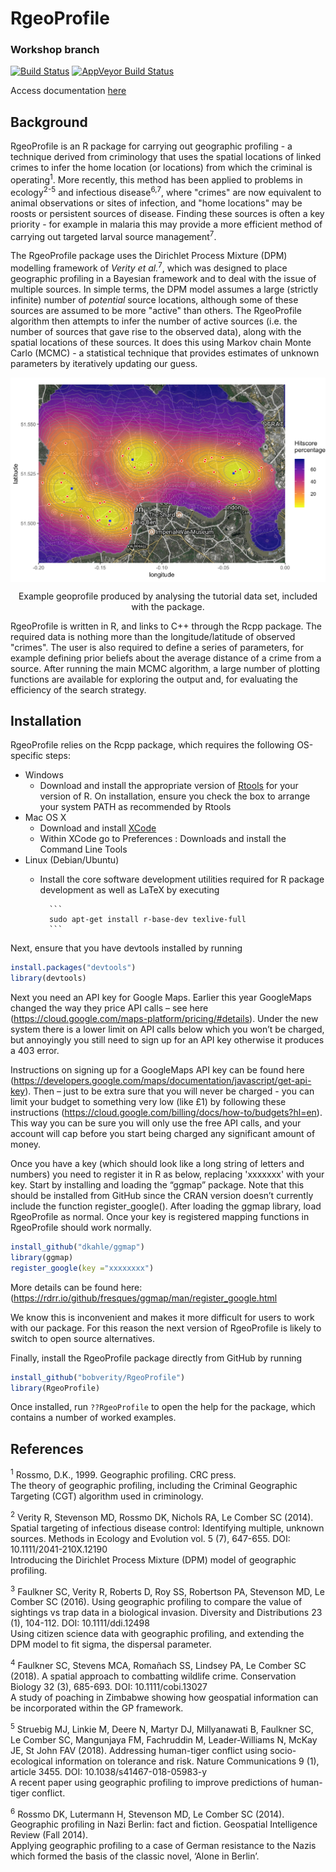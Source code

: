 
# RgeoProfile
### Workshop branch
[![Build Status](https://travis-ci.org/michael-stevens-27/Rgeoprofile.svg?branch=workshop)](https://travis-ci.org/michael-stevens-27/Rgeoprofile)
[![AppVeyor Build Status](https://ci.appveyor.com/api/projects/status/github/michael-stevens-27/RgeoProfile?branch=workshopr&svg=true)](https://ci.appveyor.com/project/michael-stevens-27/RgeoProfile)

Access documentation [here](https://michael-stevens-27.github.io/Rgeoprofile/) 

## Background
RgeoProfile is an R package for carrying out geographic profiling - a technique derived from criminology that uses the spatial locations of linked crimes to infer the home location (or locations) from which the criminal is operating<sup>1</sup>. More recently, this method has been applied to problems in ecology<sup>2-5</sup> and infectious disease<sup>6,7</sup>, where "crimes" are now equivalent to animal observations or sites of infection, and "home locations" may be roosts or persistent sources of disease. Finding these sources is often a key priority - for example in malaria this may provide a more efficient method of carrying out targeted larval source management<sup>7</sup>.

The RgeoProfile package uses the Dirichlet Process Mixture (DPM) modelling framework of *Verity et al.*<sup>7</sup>, which was designed to place geographic profiling in a Bayesian framework and to deal with the issue of multiple sources. In simple terms, the DPM model assumes a large (strictly infinite) number of *potential* source locations, although some of these sources are assumed to be more "active" than others. The RgeoProfile algorithm then attempts to infer the number of active sources (i.e. the number of sources that gave rise to the observed data), along with the spatial locations of these sources. It does this using Markov chain Monte Carlo (MCMC) - a statistical technique that provides estimates of unknown parameters by iteratively updating our guess.

<p align="center">
<img src="R_ignore/LondonExample_figure1.png" width="700" align="middle">

<p align="center"> Example geoprofile produced by analysing the tutorial data set, included with the package. </p>
</p>

RgeoProfile is written in R, and links to C++ through the Rcpp package. The required data is nothing more than the longitude/latitude of observed "crimes". The user is also required to define a series of parameters, for example defining prior beliefs about the average distance of a crime from a source. After running the main MCMC algorithm, a large number of plotting functions are available for exploring the output and, for evaluating the efficiency of the search strategy.


## Installation

RgeoProfile relies on the Rcpp package, which requires the following OS-specific steps:

* Windows
    - Download and install the appropriate version of [Rtools](https://cran.rstudio.com/bin/windows/Rtools/) for your version of R. On installation, ensure you check the box to arrange your system PATH as recommended by Rtools
* Mac OS X
    - Download and install [XCode](http://itunes.apple.com/us/app/xcode/id497799835?mt=12)
    - Within XCode go to Preferences : Downloads and install the Command Line Tools
* Linux (Debian/Ubuntu)
    - Install the core software development utilities required for R package development as well as LaTeX by executing
    
            ```
            sudo apt-get install r-base-dev texlive-full
            ```

Next, ensure that you have devtools installed by running
```r
install.packages("devtools")
library(devtools)
```
Next you need an API key for Google Maps. Earlier this year GoogleMaps changed the way they price API calls – see here (https://cloud.google.com/maps-platform/pricing/#details). Under the new system there is a lower limit on API calls below which you won’t be charged, but annoyingly you still need to sign up for an API key otherwise it produces a 403 error.

Instructions on signing up for a GoogleMaps API key can be found here (https://developers.google.com/maps/documentation/javascript/get-api-key). Then – just to be extra sure that you will never be charged - you can limit your budget to something very low (like £1) by following these instructions (https://cloud.google.com/billing/docs/how-to/budgets?hl=en). This way you can be sure you will only use the free API calls, and your account will cap before you start being charged any significant amount of money.

Once you have a key (which should look like a long string of letters and numbers) you need to register it in R as below, replacing 'xxxxxxx' with your key. Start by installing and loading the “ggmap” package. Note that this should be installed from GitHub since the CRAN version doesn’t currently include the function register_google(). After loading the ggmap library, load RgeoProfile as normal. Once your key is registered mapping functions in RgeoProfile should work normally.
```r
install_github("dkahle/ggmap")
library(ggmap)
register_google(key ="xxxxxxxx")
```
More details can be found here: (https://rdrr.io/github/fresques/ggmap/man/register_google.html

We know this is inconvenient and makes it more difficult for users to work with our package. For this reason the next version of RgeoProfile is likely to switch to open source alternatives.

Finally, install the RgeoProfile package directly from GitHub by running
```r
install_github("bobverity/RgeoProfile")
library(RgeoProfile)
```
Once installed, run `??RgeoProfile` to open the help for the package, which contains a number of worked examples.

## References

<sup>1</sup> Rossmo, D.K., 1999. Geographic profiling. CRC press.<br/>
The theory of geographic profiling, including the Criminal Geographic Targeting (CGT) algorithm used in criminology.

<sup>2</sup> Verity R, Stevenson MD, Rossmo DK, Nichols RA, Le Comber SC (2014). Spatial targeting of infectious disease control: Identifying multiple, unknown sources. Methods in Ecology and Evolution vol. 5 (7), 647-655. DOI: 10.1111/2041-210X.12190 <br/>
Introducing the Dirichlet Process Mixture (DPM) model of geographic profiling.

<sup>3</sup> Faulkner SC, Verity R, Roberts D, Roy SS, Robertson PA, Stevenson MD, Le Comber SC (2016). Using geographic profiling to compare the value of sightings vs trap data in a biological invasion. Diversity and Distributions 23 (1), 104-112. DOI: 10.1111/ddi.12498 <br/>
Using citizen science data with geographic profiling, and extending the DPM model to fit sigma, the dispersal parameter.

<sup>4</sup> Faulkner SC, Stevens MCA, Romañach SS, Lindsey PA, Le Comber SC (2018). A spatial approach to combatting wildlife crime. Conservation Biology 32 (3), 685-693. DOI: 10.1111/cobi.13027 <br/>
A study of poaching in Zimbabwe showing how geospatial information can be incorporated within the GP framework.

<sup>5</sup> Struebig MJ, Linkie M, Deere N, Martyr DJ, Millyanawati B, Faulkner SC, Le Comber SC, Mangunjaya FM, Fachruddin M, Leader-Williams N, McKay JE, St John FAV (2018). Addressing human-tiger conflict using socio-ecological information on tolerance and risk. Nature Communications 9 (1), article 3455. DOI: 10.1038/s41467-018-05983-y <br/>
A recent paper using geographic profiling to improve predictions of human-tiger conflict.

<sup>6</sup> Rossmo DK, Lutermann H, Stevenson MD, Le Comber SC (2014). Geographic profiling in Nazi Berlin: fact and fiction. Geospatial Intelligence Review (Fall 2014). <br/>
Applying geographic profiling to a case of German resistance to the Nazis which formed the basis of the classic novel, ‘Alone in Berlin’.
